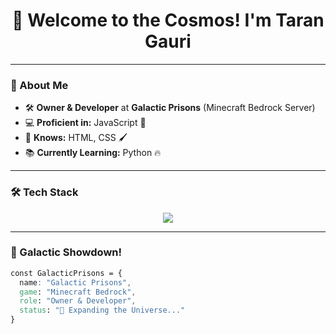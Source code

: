 <h1 align="center">
  🚀 Welcome to the Cosmos! I'm Taran Gauri 
</h1>


---

### 🌌 About Me
- 🛠 **Owner & Developer** at **Galactic Prisons** (Minecraft Bedrock Server)
- 💻 **Proficient in:** JavaScript 🚀
- 🎨 **Knows:** HTML, CSS 🖌️
- 📚 **Currently Learning:** Python 🔥

---

### 🛠️ Tech Stack
<p align="center">
  <img src="https://skillicons.dev/icons?i=js,python,html,css,nodejs,express,github" />
</p>

---

### 🌠 Galactic Showdown!
```css
const GalacticPrisons = {
  name: "Galactic Prisons",
  game: "Minecraft Bedrock",
  role: "Owner & Developer",
  status: "🚀 Expanding the Universe..."
}
